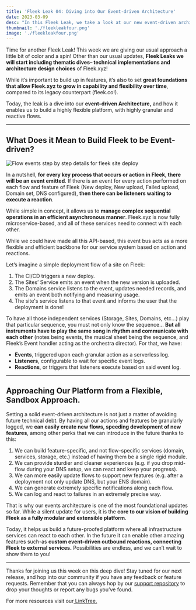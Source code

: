```yaml
---
title: 'Fleek Leak 04: Diving into Our Event-driven Architecture'
date: 2023-03-09
desc: "In this Fleek Leak, we take a look at our new event-driven architecture, and how it enables Fleek's long term expansibility."
thumbnail: './fleekleakfour.png'
image: './fleekleakfour.png'
---
```


Time for another Fleek Leak! This week we are giving our usual approach a little bit of color and a spin! Other than our usual updates, **Fleek Leaks we will start including thematic dives– technical implementations and architecture design choices** of Fleek.xyz!

While it’s important to build up in features, it’s also to set **great foundations that allow Fleek.xyz to grow in capability and flexibility over time**, compared to its legacy counterpart (fleek.co!).

Today, the leak is a dive into our **event-driven Architecture,** and how it enables us to build a highly flexible platform, with highly granular and reactive flows.

---

## What Does it Mean to Build Fleek to be Event-driven?

![Flow events step by step details for fleek site deploy](https://storage.fleek.ooo/27a60cdd-37d3-480c-ae88-3ad4ca886b13-bucket/imgs/flow-events.png)

In a nutshell, **for every key process that occurs or action in Fleek, there will be an event emitted**. If there is an event for every action performed on each flow and feature of Fleek (New deploy, New upload, Failed upload, Domain set, DNS configured), **then there can be listeners waiting to execute a reaction**.

While simple in concept, it allows us to **manage complex sequential operations in an efficient asynchronous manner**. Fleek.xyz is now fully microservice-based, and all of these services need to connect with each other.

While we could have made all this API-based, this event bus acts as a more flexible and efficient backbone for our service system based on action and reactions.

Let’s imagine a simple deployment flow of a site on Fleek:

1. The CI/CD triggers a new deploy.
2. The Sites’ Service emits an event when the new version is uploaded.
3. The Domains service listens to the event, updates needed records, and emits an event both notifying and measuring usage.
4. The site's service listens to that event and informs the user that the deployment is done!

To have all those independent services (Storage, Sites, Domains, etc…) play that particular sequence, you must not only know the sequence… **But all instruments have to play the same song in rhythm and communicate with each other** (notes being events, the musical sheet being the sequence, and Fleek’s Event handler acting as the orchestra director). For that, we have:

- **Events**, triggered upon each granular action as a serverless log.
- **Listeners**, configurable to wait for specific event logs.
- **Reactions**, or triggers that listeners execute based on said event log.

---

## Approaching Our Platform from a Flexible, Sandbox Approach.

Setting a solid event-driven architecture is not just a matter of avoiding future technical debt. By having all our actions and features be granularly logged, we **can easily create new flows, speeding development of new features**, among other perks that we can introduce in the future thanks to this:

1. We can build feature-specific, and not flow-specific services (domain, services, storage, etc.) instead of having them be a single rigid module.
2. We can provide sturdier and cleaner experiences (e.g. if you drop mid-flow during your DNS setup, we can react and keep your progress).
3. We can more easily update flows to support new features (e.g. after a deployment not only update DNS, but your ENS domain).
4. We can generate extremely specific notifications along each flow.
5. We can log and react to failures in an extremely precise way.

That is why our events architecture is one of the most foundational updates so far. While a silent update for users, it is the **core to our vision of building Fleek as a fully modular and extensible platform**.

Today, it helps us build a future-proofed platform where all infrastructure services can react to each other. In the future it can enable other amazing features such-as **custom event-driven outbound reactions, connecting Fleek to external services.** Possibilities are endless, and we can’t wait to show them to you!

---

Thanks for joining us this week on this deep dive! Stay tuned for our next release, and hop into our community if you have any feedback or feature requests. Remember that you can always hop by our [support repository](https://github.com/fleekxyz/fleekxyz-support/) to drop your thoughts or report any bugs you’ve found.

For more resources visit our[ LinkTree.](https://linktr.ee/fleek)
